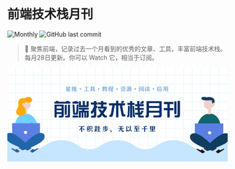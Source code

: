# 前端技术栈月刊

![Monthly](https://img.shields.io/badge/Monthly-%2324-brightgreen?style=flat-square)
![GitHub last commit](https://img.shields.io/github/last-commit/xiaoluoboding/monthly?style=flat-square)

> 📖 聚焦前端，记录过去一个月看到的优秀的文章、工具，丰富前端技术栈。每月28日更新。你可以 Watch 它，相当于订阅。

![brand-logo](./docs/.vuepress/public/images/banner-x.png)
